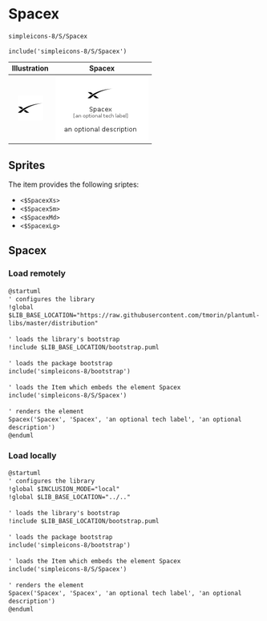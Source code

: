 # Spacex


```text
simpleicons-8/S/Spacex
```

```text
include('simpleicons-8/S/Spacex')
```



| Illustration | Spacex |
| :---: | :---: |
| ![illustration for Illustration](../../simpleicons-8/S/Spacex.png) | ![illustration for Spacex](../../simpleicons-8/S/Spacex.Local.png) |



## Sprites
The item provides the following sriptes:

- `<$SpacexXs>`
- `<$SpacexSm>`
- `<$SpacexMd>`
- `<$SpacexLg>`





## Spacex

### Load remotely
```plantuml
@startuml
' configures the library
!global $LIB_BASE_LOCATION="https://raw.githubusercontent.com/tmorin/plantuml-libs/master/distribution"

' loads the library's bootstrap
!include $LIB_BASE_LOCATION/bootstrap.puml

' loads the package bootstrap
include('simpleicons-8/bootstrap')

' loads the Item which embeds the element Spacex
include('simpleicons-8/S/Spacex')

' renders the element
Spacex('Spacex', 'Spacex', 'an optional tech label', 'an optional description')
@enduml
```

### Load locally
```plantuml
@startuml
' configures the library
!global $INCLUSION_MODE="local"
!global $LIB_BASE_LOCATION="../.."

' loads the library's bootstrap
!include $LIB_BASE_LOCATION/bootstrap.puml

' loads the package bootstrap
include('simpleicons-8/bootstrap')

' loads the Item which embeds the element Spacex
include('simpleicons-8/S/Spacex')

' renders the element
Spacex('Spacex', 'Spacex', 'an optional tech label', 'an optional description')
@enduml
```

